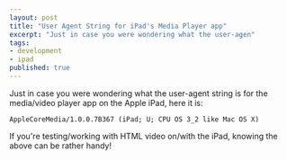 ```yaml
---
layout: post
title: "User Agent String for iPad's Media Player app"
excerpt: "Just in case you were wondering what the user-agen"
tags: 
- development
- ipad
published: true
---
```


Just in case you were wondering what the user-agent string is for the media/video player app on the Apple iPad, here it is:

    AppleCoreMedia/1.0.0.7B367 (iPad; U; CPU OS 3_2 like Mac OS X)

If you're testing/working with HTML video on/with the iPad, knowing the above can be rather handy!
